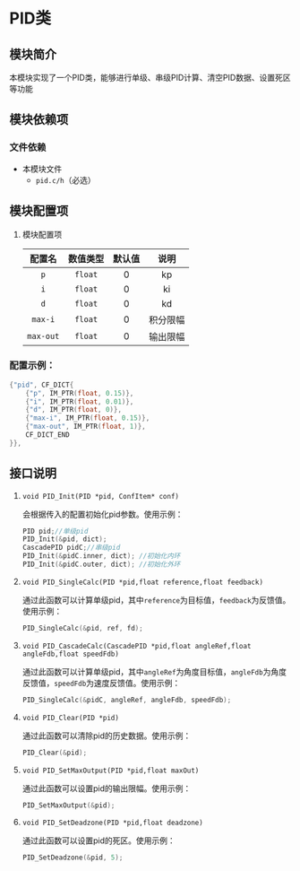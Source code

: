 # PID类

## 模块简介

本模块实现了一个PID类，能够进行单级、串级PID计算、清空PID数据、设置死区等功能

## 模块依赖项

### 文件依赖

- 本模块文件
	- `pid.c/h`（必选）

## 模块配置项

1. 模块配置项
    
    | 配置名 | 数值类型 | 默认值 | 说明 |
    | :---: | :---: | :---: | :---: |
    | `p`       | `float` | 0  | kp |
	| `i`       | `float` | 0  | ki |
	| `d`       | `float` | 0  | kd |
	| `max-i`   | `float` | 0  | 积分限幅 |
	| `max-out` | `float` | 0  | 输出限幅 |

### 配置示例：

```c
{"pid", CF_DICT{
    {"p", IM_PTR(float, 0.15)},
    {"i", IM_PTR(float, 0.01)},
    {"d", IM_PTR(float, 0)},
    {"max-i", IM_PTR(float, 0.15)},
    {"max-out", IM_PTR(float, 1)},
    CF_DICT_END
}},
```

## 接口说明

1. `void PID_Init(PID *pid, ConfItem* conf)`
   
    会根据传入的配置初始化pid参数。使用示例：

	```c
	PID pid;//单级pid
    PID_Init(&pid, dict); 
    CascadePID pidC;//串级pid
    PID_Init(&pidC.inner, dict); //初始化内环
    PID_Init(&pidC.outer, dict); //初始化外环
	```

2. `void PID_SingleCalc(PID *pid,float reference,float feedback)`

	通过此函数可以计算单级pid，其中`reference`为目标值，`feedback`为反馈值。使用示例：

	```c
	PID_SingleCalc(&pid, ref, fd);
	```

3. `void PID_CascadeCalc(CascadePID *pid,float angleRef,float angleFdb,float speedFdb)`

	通过此函数可以计算单级pid，其中`angleRef`为角度目标值，`angleFdb`为角度反馈值，`speedFdb`为速度反馈值。使用示例：

	```c
	PID_SingleCalc(&pidC, angleRef, angleFdb, speedFdb);
	```

4. `void PID_Clear(PID *pid)`

	通过此函数可以清除pid的历史数据。使用示例：

	```c
	PID_Clear(&pid);
	```
5. `void PID_SetMaxOutput(PID *pid,float maxOut)`

	通过此函数可以设置pid的输出限幅。使用示例：

	```c
	PID_SetMaxOutput(&pid);
	```

6. `void PID_SetDeadzone(PID *pid,float deadzone)`

	通过此函数可以设置pid的死区。使用示例：

	```c
	PID_SetDeadzone(&pid, 5);
	```

